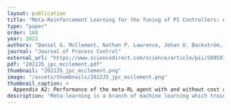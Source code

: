 ```yaml
---
layout: publication
title: "Meta-Reinforcement Learning for the Tuning of PI Controllers: An Offline Approach"
type: "paper"
order: 168
year: 2022
authors: "Daniel G. McClement, Nathan P. Lawrence, Johan U. Backström, Philip D. Loewen, Michael G. Forbes, R. Bhushan Gopaluni"
journal: "Journal of Process Control"
external_url: "https://www.sciencedirect.com/science/article/pii/S0959152422001445"
pdf: "2022J5_jpc_mcclement.pdf"
thumbnail: "2022J5_jpc_mcclement.png"
image: "/assets/thumbnails/2022J5_jpc_mcclement.png"
thumbnail_caption: >
  Appendix A2: Performance of the meta-RL agent with and without cost regularization.
description: "Meta-learning is a branch of machine learning which trains neural network models to synthesize a wide variety of data in order to rapidly solve new problems. In process control, many systems have similar and well-understood dynamics, which suggests it is feasible to create a generalizable controller through meta-learning. In this work, we formulate a meta reinforcement learning (meta-RL) control strategy that can be used to tune proportional- integral controllers. Our meta-RL agent has a recurrent structure that accumulates “context” to learn a system’s dynamics through a hidden state variable in closed-loop. This architec- ture enables the agent to automatically adapt to changes in the process dynamics. In tests reported here, the meta-RL agent was trained entirely offline on first order plus time delay systems, and produced excellent results on novel systems drawn from the same distribu- tion of process dynamics used for training. A key design element is the ability to leverage model-based information offline during training in simulated environments while maintaining a model-free policy structure for interacting with novel processes where there is uncertainty regarding the true process dynamics. Meta-learning is a promising approach for constructing sample-efficient intelligent controllers."
---
```



